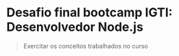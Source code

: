 # Desafio final bootcamp IGTI: Desenvolvedor Node.js

> Exercitar os conceitos trabalhados no curso
